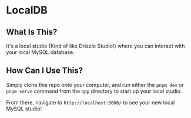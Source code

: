 # LocalDB

## What Is This?

It's a local studio (Kind of like Drizzle Studio!) where you can interact with your local MySQL database.

## How Can I Use This?

Simply clone this repo onto your computer, and run either the `pnpm dev` or `pnpm serve` command from the `app` directory to start up your local studio.

From there, navigate to `http://localhost:3000/` to see your new local MySQL studio!
